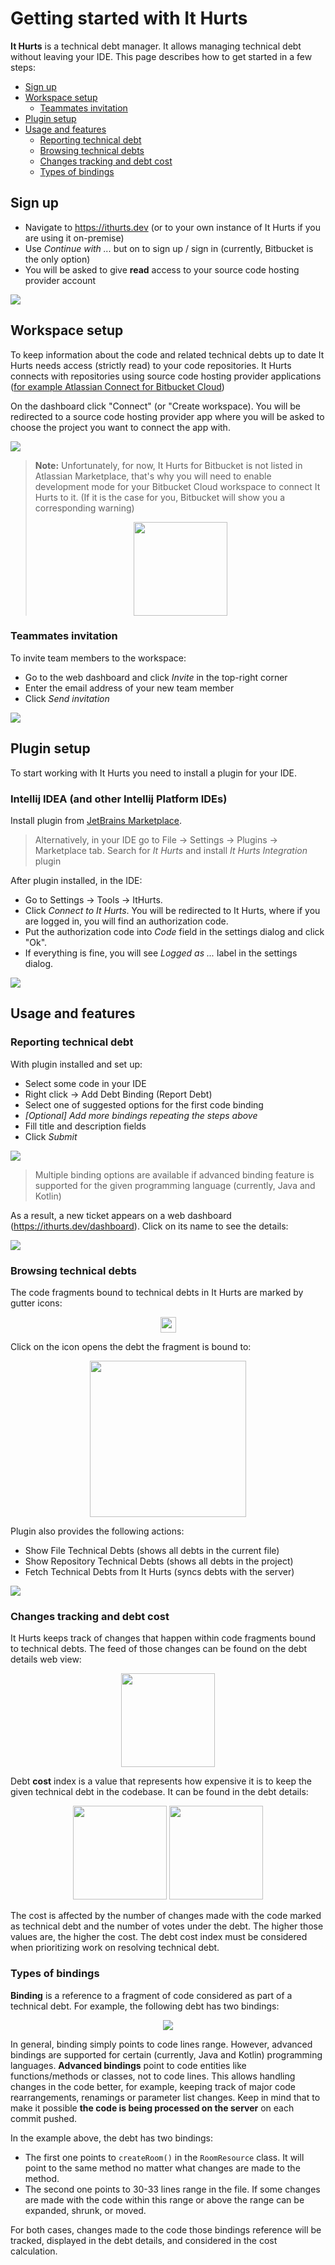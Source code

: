 # Getting started with It Hurts

**It Hurts** is a technical debt manager. It allows managing technical debt without leaving your IDE.
This page describes how to get started in a few steps:
- [Sign up](#sign-up)
- [Workspace setup](#workspace-setup)
  - [Teammates invitation](#teammates-invitation)
- [Plugin setup](#plugin-setup)
- [Usage and features](#usage-and-features)
  - [Reporting technical debt](#reporting-technical-debt)
  - [Browsing technical debts](#browsing-technical-debts)
  - [Changes tracking and debt cost](#changes-tracking-and-debt-cost)
  - [Types of bindings](#types-of-bindings)

## Sign up
* Navigate to https://ithurts.dev (or to your own instance of It Hurts if you are using it on-premise)
* Use _Continue with ..._ but on to sign up / sign in (currently, Bitbucket is the only option)
* You will be asked to give **read** access to your source code hosting provider account

![](imgs/getting-started/1.gif)

## Workspace setup
To keep information about the code and related technical debts up to date It Hurts needs access (strictly read) to your code repositories.
It Hurts connects with repositories using source code hosting provider applications ([for example Atlassian Connect for Bitbucket Cloud](https://developer.atlassian.com/cloud/bitbucket/faqs/))

On the dashboard click "Connect" (or "Create workspace). You will be redirected to a source code hosting provider app where you will be asked
to choose the project you want to connect the app with.

![](imgs/getting-started/2.gif)

> **Note:** Unfortunately, for now, It Hurts for Bitbucket is not listed in Atlassian Marketplace, that's why you will
> need to enable development mode for your Bitbucket Cloud workspace to connect It Hurts to it. (If it is the case for you, 
> Bitbucket will show you a corresponding warning)
> 
> <p align="center">
> <img src="imgs/getting-started/bitbucket-warning.png" height="150px">
> </p>

### Teammates invitation
To invite team members to the workspace:

- Go to the web dashboard and click _Invite_ in the top-right corner
- Enter the email address of your new team member
- Click _Send invitation_

![](imgs/getting-started/12.gif)


## Plugin setup
To start working with It Hurts you need to install a plugin for your IDE.

### Intellij IDEA (and other Intellij Platform IDEs)
Install plugin from <a href="https://plugins.jetbrains.com/plugin/18380-it-hurts-integration" target="_blank">JetBrains Marketplace</a>.
> Alternatively, in your IDE go to File -> Settings -> Plugins -> Marketplace tab. Search for _It Hurts_ and install _It Hurts Integration_ plugin

After plugin installed, in the IDE: 
- Go to Settings -> Tools -> ItHurts.
- Click _Connect to It Hurts_. You will be redirected to It Hurts, where if you are logged in, you will find an authorization code.
- Put the authorization code into _Code_ field in the settings dialog and click "Ok".
- If everything is fine, you will see _Logged as ..._ label in the settings dialog.

![](imgs/getting-started/3.gif)

## Usage and features
### Reporting technical debt
With plugin installed and set up:
- Select some code in your IDE
- Right click -> Add Debt Binding (Report Debt)
- Select one of suggested options for the first code binding
- _[Optional] Add more bindings repeating the steps above_
- Fill title and description fields 
- Click _Submit_

![](imgs/getting-started/4.gif)

> Multiple binding options are available if advanced binding feature is supported for the given programming language
> (currently, Java and Kotlin)

As a result, a new ticket appears on a web dashboard (https://ithurts.dev/dashboard). Click on its name to see the details:

![](imgs/getting-started/5.png)

### Browsing technical debts
The code fragments bound to technical debts in It Hurts are marked by gutter icons:

<p align="center">
<img src="imgs/getting-started/6.png" height="25px">
</p>

Click on the icon opens the debt the fragment is bound to:
<p align="center">
  <img src="imgs/getting-started/7.png" height="250px">
</p>

Plugin also provides the following actions:

- Show File Technical Debts (shows all debts in the current file)
- Show Repository Technical Debts (shows all debts in the project)
- Fetch Technical Debts from It Hurts (syncs debts with the server)

![](imgs/getting-started/8.gif)

### Changes tracking and debt cost
It Hurts keeps track of changes that happen within code fragments bound to technical debts.
The feed of those changes can be found on the debt details web view:

<p align="center">
 <img src="imgs/getting-started/9.png" height="150px">
</p>


Debt **cost** index is a value that represents how expensive it is to keep the given technical debt in the codebase. It can be found
in the debt details:

<p align="center">
<img src="imgs/getting-started/10.png" height="150px">
<img src="imgs/getting-started/11.gif" height="150px">
</p>


The cost is affected by the number of changes made with the code marked as technical debt 
and the number of votes under the debt. The higher those values are, the higher the cost. The debt cost index  must be considered
when prioritizing work on resolving technical debt.

### Types of bindings
**Binding** is a reference to a fragment of code considered as part of a technical debt. For example, the following debt 
has two bindings:
<p align="center">
<img src="imgs/getting-started/13.png">
</p>

In general, binding simply points to code lines range. However, advanced bindings are supported
for certain (currently, Java and Kotlin) programming languages. 
**Advanced bindings** point to code entities like functions/methods or classes, not to code lines. 
This allows handling  changes in the code better, for example, keeping track of major code rearrangements,
renamings or parameter list changes. Keep in mind that to make it possible 
**the code is being processed on the server** on each commit pushed. 

In the example above, the debt has two bindings:

- The first one points to `createRoom()` in the `RoomResource` class. It will point to the same method no matter what 
changes are made to the method.
- The second one points to 30-33 lines range in the file. If some changes are made with the code within this range or above
the range can be expanded, shrunk, or moved.

For both cases, changes made to the code those bindings reference will be tracked, displayed in the debt details, 
and considered in the cost calculation.